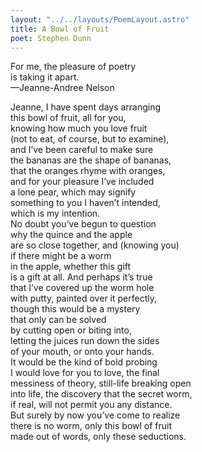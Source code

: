 ```yaml
---
layout: "../../layouts/PoemLayout.astro"
title: A Bowl of Fruit
poet: Stephen Dunn
---
```


For me, the pleasure of poetry  
is taking it apart.  
—Jeanne-Andree Nelson

Jeanne, I have spent days arranging  
this bowl of fruit, all for you,  
knowing how much you love fruit  
(not to eat, of course, but to examine),  
and I’ve been careful to make sure  
the bananas are the shape of bananas,  
that the oranges rhyme with oranges,  
and for your pleasure I’ve included  
a lone pear, which may signify  
something to you I haven’t intended,  
which is my intention.  
No doubt you’ve begun to question  
why the quince and the apple  
are so close together, and (knowing you)  
if there might be a worm  
in the apple, whether this gift  
is a gift at all. And perhaps it’s true  
that I’ve covered up the worm hole  
with putty, painted over it perfectly,  
though this would be a mystery  
that only can be solved  
by cutting open or biting into,  
letting the juices run down the sides  
of your mouth, or onto your hands.  
It would be the kind of bold probing  
I would love for you to love, the final  
messiness of theory, still-life breaking open  
into life, the discovery that the secret worm,  
if real, will not permit you any distance.  
But surely by now you’ve come to realize  
there is no worm, only this bowl of fruit  
made out of words, only these seductions.
